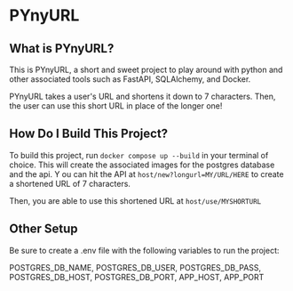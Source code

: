 # PYnyURL
## What is PYnyURL?
This is PYnyURL, a short and sweet project to play around with python and other associated tools such as FastAPI, SQLAlchemy, and Docker.

PYnyURL takes a user's URL and shortens it down to 7 characters. Then, the user can use this short URL in place of the longer one!

## How Do I Build This Project?
To build this project, run `docker compose up --build` in your terminal of choice. This will create the associated images for the postgres database and the api.
Y
ou can hit the API at `host/new?longurl=MY/URL/HERE` to create a shortened URL of 7 characters.

Then, you are able to use this shortened URL at `host/use/MYSHORTURL`

## Other Setup
Be sure to create a .env file with the following variables to run the project:

POSTGRES_DB_NAME, POSTGRES_DB_USER, POSTGRES_DB_PASS, POSTGRES_DB_HOST, POSTGRES_DB_PORT, APP_HOST, APP_PORT